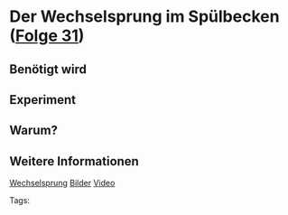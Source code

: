 # Der Wechselsprung im Spülbecken ([Folge 31](http://minkorrekt.de/methodisch-inkorrekt-folge-31-spulzimmer/))

## Benötigt wird


## Experiment


## Warum?

## Weitere Informationen

[Wechselsprung](http://de.wikipedia.org/wiki/Wechselsprung)
[Bilder](https://plus.google.com/photos/107341743493109591753/albums/6047366545580759361?authkey=CLCSuq7695LnAg)
[Video](https://www.youtube.com/watch?v=9v9zRv_TbXY&feature=youtu.be)


Tags: 
